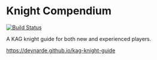 # Knight Compendium

[![Build Status](https://api.travis-ci.org/deynarde/kag-knight-guide.svg)](https://travis-ci.org/deynarde/kag-knight-guide)

A KAG knight guide for both new and experienced players.

https://deynarde.github.io/kag-knight-guide
